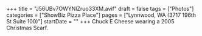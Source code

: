 +++
title = "J56UBv7OWYNlZruo33XM.avif"
draft = false
tags = ["Photos"]
categories = ["ShowBiz Pizza Place"]
pages = ["Lynnwood, WA (3717 196th St Suite 100)"]
startDate = ""
+++
Chuck E Cheese wearing a 2005 Christmas Scarf.
